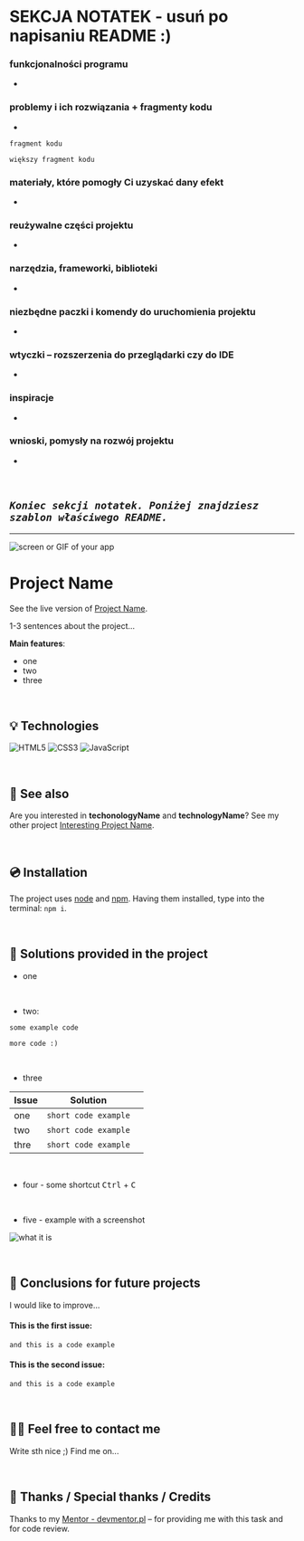 # SEKCJA NOTATEK - usuń po napisaniu README :)

###   funkcjonalności programu 
-
    
### problemy i ich rozwiązania + fragmenty kodu
-
`fragment kodu`
```
większy fragment kodu
```
    
    
### materiały, które pomogły Ci uzyskać dany efekt
-
    
### reużywalne części projektu
-
    
### narzędzia, frameworki, biblioteki
-
    
### niezbędne paczki i komendy do uruchomienia projektu
-
    
###   wtyczki – rozszerzenia do przeglądarki czy do IDE
-

    
### inspiracje
-
    
### wnioski, pomysły na rozwój projektu
-

&nbsp;



## *`Koniec sekcji notatek. Poniżej znajdziesz szablon właściwego README.`*
___




![screen or GIF of your app](https://via.placeholder.com/1000x300)


# Project Name

See the live version of [Project Name](https://devmentor.pl).

1-3 sentences about the project...

**Main features**:
- one
- two
- three


&nbsp;
 
## 💡 Technologies
![HTML5](https://img.shields.io/badge/html5-%23E34F26.svg?style=for-the-badge&logo=html5&logoColor=white)
![CSS3](https://img.shields.io/badge/css3-%231572B6.svg?style=for-the-badge&logo=css3&logoColor=white)
![JavaScript](https://img.shields.io/badge/javascript-%23323330.svg?style=for-the-badge&logo=javascript&logoColor=%23F7DF1E)


&nbsp;
 
## 🔗 See also

Are you interested in **techonologyName** and **technologyName**? See my other project [Interesting Project Name](https://devmentor.pl/podcast).

&nbsp;
 
## 💿 Installation

The project uses [node](https://nodejs.org/en/) and [npm](https://www.npmjs.com/). Having them installed, type into the terminal: `npm i`.


&nbsp;
 
## 🤔 Solutions provided in the project

- one

 &nbsp;

- two:
```
some example code

more code :)
```
 &nbsp;

- three

| Issue                     | Solution                       |     |
| ------------------------- | -----------------------------  | --- |
| one                       | `short code example`           |     |
| two                       | `short code example`           |     |
| thre                      | `short code example`           |     |

 &nbsp;
 
- four - some shortcut <kbd>Ctrl</kbd> + <kbd>C</kbd>

 &nbsp;
 
- five - example with a screenshot
<img alt='what it is' src="https://via.placeholder.com/500x200" />


&nbsp;

## 💭 Conclusions for future projects

I would like to improve...

#### This is the first issue:
```
and this is a code example
```

#### This is the second issue:
```
and this is a code example
```


&nbsp;

## 🙋‍♂️ Feel free to contact me
Write sth nice ;) Find me on...


&nbsp;

## 👏 Thanks / Special thanks / Credits
Thanks to my [Mentor - devmentor.pl](https://devmentor.pl/) – for providing me with this task and for code review.
